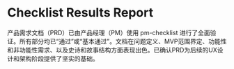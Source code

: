 # Checklist Results Report

产品需求文档（PRD）已由产品经理（PM）使用 pm-checklist 进行了全面验证。所有部分均已“通过”或“基本通过”。文档在问题定义、MVP范围界定、功能性和非功能性需求、以及史诗和故事结构方面表现出色。已确认PRD为后续的UX设计和架构阶段提供了坚实的基础。

